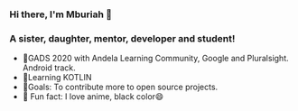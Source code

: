 ### Hi there, I'm Mburiah 👋

### A sister, daughter, mentor, developer and student!
- 🌱GADS 2020 with Andela Learning Community, Google and Pluralsight. Android track. 
- 🌱Learning KOTLIN
- 🥅Goals: To contribute more to open source projects.
- 🍬 Fun fact: I love anime, black color😄
  
<!-- ### Connect with me 

<img src="https://github.com/Mburiah/Mburiah/blob/master/art/linkedin.svg" height="50" width="70" href="https://www.linkedin.com/in/mburia-betty-408153186" alt="LinkedIn">
<img src="https://github.com/Mburiah/Mburiah/blob/master/art/twitter.svg" height="50" width="70" href="https://twitter.com/Mburia2" alt="Twitter">
<img src="https://github.com/Mburiah/Mburiah/blob/master/art/codewars.svg" height="50" width="70" href="https://www.codewars.com/users/Mburiah" alt="Codewars"> -->

